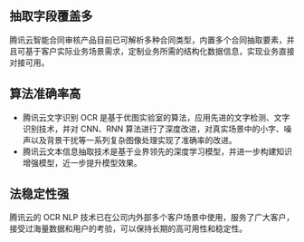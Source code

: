 ## 抽取字段覆盖多
腾讯云智能合同审核产品目前已可解析多种合同类型，内置多个合同抽取要素，并且可基于客户实际业务场景需求，定制业务所需的结构化数据信息，实现业务直接对接可用。

## 算法准确率高
- 腾讯云文字识别 OCR 是基于优图实验室的算法，应用先进的文字检测、文字识别技术，并对 CNN、RNN 算法进行了深度改进，对真实场景中的小字、噪声以及背景干扰等一系列复杂图像处理实现了准确率的改进。
- 腾讯云文本信息抽取技术是基于业界领先的深度学习模型，并进一步构建知识增强模型，近一步提升模型效果。

## 法稳定性强
腾讯云的 OCR NLP 技术已在公司内外部多个客户场景中使用，服务了广大客户，接受过海量数据和用户的考验，可以保持长期的高可用性和稳定性。
